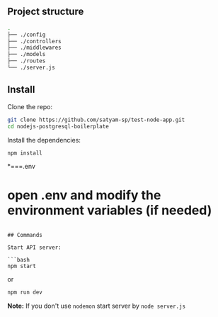 ## Project structure

```bash
.
├── ./config
├── ./controllers
├── ./middlewares
├── ./models
├── ./routes
└── ./server.js
```

## Install

Clone the repo:

```bash
git clone https://github.com/satyam-sp/test-node-app.git
cd nodejs-postgresql-boilerplate
```

Install the dependencies:

```bash
npm install
```

\*===.env

# open .env and modify the environment variables (if needed)

````

## Commands

Start API server:

```bash
npm start
````

or

```bash
npm run dev
```

**Note:** If you don't use `nodemon` start server by `node server.js`
